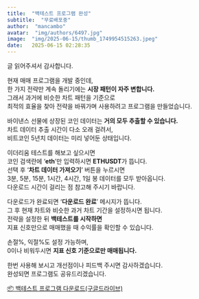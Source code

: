 ```yaml
---
title:  "백테스트 프로그램 완성"
subtitle:  "무료배포중"
author:  "mancambo"
avatar:  "img/authors/6497.jpg"
image:  "img/2025-06-15/thumb_1749954515263.jpeg"
date:   2025-06-15 02:28:35
---
```


글 읽어주셔서 감사합니다.  

현재 매매 프로그램을 개발 중인데,  
한 가지 전략만 계속 돌리기에는 **시장 패턴이 자주 변합니다.**  
그래서 과거에 비슷한 차트 패턴을 기준으로  
최적의 효율을 찾아 전략을 바꿔가며 사용하려고 프로그램을 만들었습니다.

바이낸스 선물에 상장된 코인 데이터는 **거의 모두 추출할 수 있습니다.**  
차트 데이터 추출 시간이 다소 오래 걸려서,  
비트코인 5년치 데이터는 미리 넣어둔 상태입니다.

이더리움 테스트를 해보고 싶으시면  
코인 검색란에 ‘**eth**’만 입력하시면 **ETHUSDT**가 뜹니다.  
선택 후 ‘**차트 데이터 가져오기**’ 버튼을 누르시면  
3분, 5분, 15분, 1시간, 4시간, 1일 봉 데이터를 모두 받아옵니다.  
다운로드 시간이 걸리는 점 참고해 주시기 바랍니다.

다운로드가 완료되면 ‘**다운로드 완료**’ 메시지가 뜹니다.  
그 후 현재 차트와 비슷한 과거 차트 기간을 설정하시면 됩니다.  
전략을 설정한 뒤 **백테스트를 시작하면**  
지표 신호만으로 매매했을 때 수익률을 확인할 수 있습니다.

손절%, 익절%도 설정 가능하며,  
0이나 비워두시면 **지표 신호 기준으로만 매매됩니다.**

한번 사용해 보시고 개선점이나 피드백 주시면 감사하겠습니다.  
완성되면 프로그램도 공유드리겠습니다.

<a href="https://drive.google.com/uc?export=download&id=1_VmKaTcbcim3SSnIPi-fchse_jLV89G6" target="_blank" rel="noopener">
  📦 백테스트 프로그램 다운로드(구글드라이브)
</a>